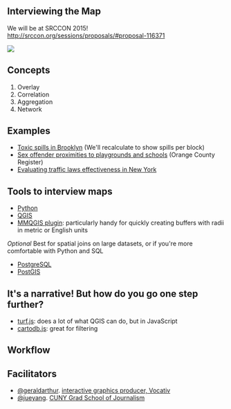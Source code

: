 ## Interviewing the Map

We will be at SRCCON 2015! http://srccon.org/sessions/proposals/#proposal-116371

![](http://media.giphy.com/media/142na7ROkljwKA/giphy.gif)

## Concepts

1. Overlay
2. Correlation
3. Aggregation
4. Network

## Examples

+ [Toxic spills in Brooklyn](http://jillhubley.com/project/spills/) (We'll recalculate to show spills per block)
+ [Sex offender proximities to playgrounds and schools](http://projects.ocregister.com/jessicas-law-map/) (Orange County Register)
+ [Evaluating traffic laws effectiveness in New York](http://www.nydailynews.com/new-york/exclusive-news-probe-finds-mixed-results-vision-zero-article-1.2235148)

## Tools to interview maps

+ [Python](https://www.python.org/)
+ [QGIS](http://www.qgis.org/en/site/)
+ [MMQGIS plugin](http://michaelminn.com/linux/mmqgis/): particularly handy for quickly creating buffers with radii in metric or English units

*Optional*
Best for spatial joins on large datasets, or if you're more comfortable with Python and SQL

+ [PostgreSQL](http://www.postgresql.org/)
+ [PostGIS](http://postgis.net/)

## It's a narrative! But how do you go one step further?

- [turf.js](http://turfjs.org/): does a lot of what QGIS can do, but in JavaScript
- [cartodb.js](http://docs.cartodb.com/cartodb-platform/cartodb-js.html): great for filtering

## Workflow

## Facilitators

- [@geraldarthur](https://github.com/geraldarthur). [interactive graphics producer, Vocativ](http://vocativ.com)
- [@jueyang](https://github.com/jueyang). [CUNY Grad School of Journalism](http://www.journalism.cuny.edu/)
